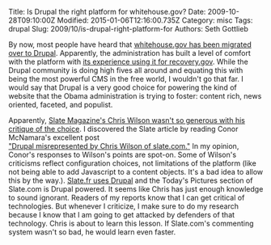 Title: Is Drupal the right platform for whitehouse.gov?
Date: 2009-10-28T09:10:00Z
Modified: 2015-01-06T12:16:00.735Z
Category: misc
Tags: drupal
Slug: 2009/10/is-drupal-right-platform-for
Authors: Seth Gottlieb

By now, most people have heard that [whitehouse.gov has been migrated over to Drupal](http://buytaert.net/whitehouse-gov-using-drupal). Apparently, the administration has built a level of comfort with the platform with [its experience using it for recovery.gov](http://www.contenthere.net/2009/02/the-significance-of-recovergov-on-drupal.html). While the Drupal community is doing high fives all around and equating this with being the most powerful CMS in the free world, I wouldn't go that far. I would say that Drupal is a very good choice for powering the kind of website that the Obama administration is trying to foster: content rich, news oriented, faceted, and populist.

  

Apparently, [Slate Magazine's Chris Wilson wasn't so generous with his critique of the choice](http://www.slate.com/id/2233719). I discovered the Slate article by reading Conor McNamara's excellent post  
["Drupal misrepresented by Chris Wilson of slate.com."](http://www.databasepublish.com/blog/messengers-errors-chris-wilsons-flawed-rant-about-drupal-and-whitehousegov) In my opinion, Conor's responses to Wilson's points are spot-on. Some of Wilson's criticisms reflect configuration choices, not limitations of the platform (like not being able to add Javascript to a content objects. It's a bad idea to allow this by the way.). [Slate.fr uses Drupal](http://buytaert.net/slate-fr-using-drupal) and the Today's Pictures section of Slate.com is Drupal powered. It seems like Chris has just enough knowledge to sound ignorant. Readers of my reports know that I can get critical of technologies. But whenever I criticize, I make sure to do my research because I know that I am going to get attacked by defenders of that technology. Chris is about to learn this lesson. If Slate.com's commenting system wasn't so bad, he would learn even faster.
